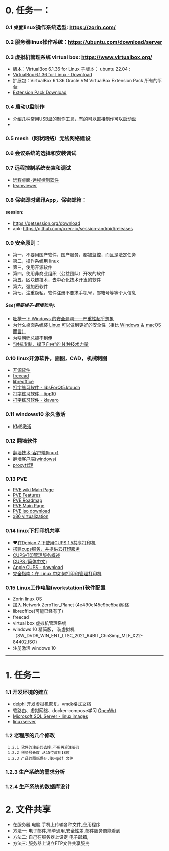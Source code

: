 # 0. 任务一：
### 0.1 桌面linux操作系统选型: https://zorin.com/ 
### 0.2 服务器linux操作系统：https://ubuntu.com/download/server
### 0.3 虚拟机管理系统 virtual box: https://www.virtualbox.org/
 - 版本：VirtualBox 6.1.36 for Linux 子版本： ubuntu 22.04 :  
 - [VirtualBox 6.1.36 for Linux - Download](https://download.virtualbox.org/virtualbox/6.1.36/virtualbox-6.1_6.1.36-152435~Ubuntu~jammy_amd64.deb)
 - 扩展包：VirtualBox 6.1.36 Oracle VM VirtualBox Extension Pack 所有的平台:
 -  [Extension Pack Download](https://download.virtualbox.org/virtualbox/6.1.36/Oracle_VM_VirtualBox_Extension_Pack-6.1.36a-152435.vbox-extpack)
        
### 0.4 启动U盘制作
   - [介绍几种常用USB盘的制作工具，有的可以直接制作可以启动盘](https://github.com/AaG7xNnrgbzeyqc5woPS/linux_help/blob/master/%E2%9D%A4%EF%B8%8FUSB%20Tools/%E2%9D%A4%EF%B8%8FREADME.md)
   - 
### 0.5 mesh（网状网络）无线网络建设
### 0.6 会议系统的选择和安装调试
### 0.7 远程控制系统安装和调试
  - [远程桌面-远程控制软件](https://github.com/AaG7xNnrgbzeyqc5woPS/ydh/blob/main/%E8%BF%9C%E7%A8%8B%E6%A1%8C%E9%9D%A2-%E8%BF%9C%E7%A8%8B%E6%8E%A7%E5%88%B6.md)
  - [teamviewer](https://www.teamviewer.com/en-us/)
     
     
### 0.8 保密即时通讯App，保密邮箱：
#### session:
  - https://getsession.org/download
  - apk: https://github.com/oxen-io/session-android/releases
     
### 0.9 安全原则：
- 第一，不要用国产软件，国产服务，都被监控，而且是法定任务
- 第二，操作系统用 linux
- 第三，使用开源软件
- 第四，使用非商业组织（公益团队）开发的软件
- 第五，区块链技术，去中心化技术开发的软件
- 第六，强加密软件
- 第七，注重隐私，软件注册不要求手机号，邮箱号等等个人信息

##### See(需要梯子-翻墙软件):
 - [吐槽一下 Windows 的安全漏洞——严重性超乎想象](https://program-think.blogspot.com/2017/04/Security-Vulnerabilities-in-Windows.html)
 - [为什么桌面系统装 Linux 可以做到更好的安全性（相比 Windows ＆ macOS 而言）](https://program-think.blogspot.com/2017/03/Why-Linux-Is-More-Secure-Than-Windows-and-macOS.html)
 - [为啥朝廷总抓不到俺](https://program-think.blogspot.com/2019/01/Security-Guide-for-Political-Activists.html)
 - [“对抗专制、捍卫自由”的 N 种技术力量](https://program-think.blogspot.com/2015/08/Technology-and-Freedom.html)
        
  
### 0.10 linux开源软件，画图，CAD，机械制图
- [开源软件](https://github.com/AaG7xNnrgbzeyqc5woPS/ydh/blob/main/%E5%BC%80%E6%BA%90%E8%BD%AF%E4%BB%B6.md)
- [freecad](https://github.com/AaG7xNnrgbzeyqc5woPS/ydh/blob/main/freecad.md)
- [libreoffice](https://github.com/AaG7xNnrgbzeyqc5woPS/ydh/blob/main/libreoffice.md)
- [打字练习软件 - libsForQt5.ktouch](https://www.linuxmi.com/linux-apps-10.html) 
- [打字练习软件 - tipp10](https://www.linuxlinks.com/TypingTutors/)
- [打字练习软件 - klavaro](https://www.linuxlinks.com/TypingTutors/)
    
### 0.11 windows10 永久激活
- [KMS激活](https://github.com/AaG7xNnrgbzeyqc5woPS/linux_help/blob/master/win10/KMS%E6%BF%80%E6%B4%BB.md)
 
### 0.12  翻墙软件
 - [翻墙技术-客户端(linux)](https://github.com/AaG7xNnrgbzeyqc5woPS/ydh/blob/main/%E2%9D%A4%EF%B8%8F%E7%BF%BB%E5%A2%99%E6%8A%80%E6%9C%AF-%E5%AE%A2%E6%88%B7%E7%AB%AF(linux).md)
 - [翻墙客户端(windows)](https://github.com/AaG7xNnrgbzeyqc5woPS/ydh/blob/main/%E2%9D%A4%EF%B8%8F%E7%BF%BB%E5%A2%99%E5%AE%A2%E6%88%B7%E7%AB%AF(windows).md)
 - [proxy代理](https://github.com/AaG7xNnrgbzeyqc5woPS/linux_help/blob/master/proxy%E4%BB%A3%E7%90%86/readme.md)

### 0.13 PVE
 - [PVE wiki Main Page](https://pve.proxmox.com/wiki/Main_Page)
 - [PVE Features](https://www.proxmox.com/en/proxmox-ve/features)
 - [PVE Roadmap ](https://pve.proxmox.com/wiki/Roadmap)
 - [PVE Main Page](https://www.proxmox.com/en/proxmox-ve)
 - [PVE iso download](https://www.proxmox.com/en/downloads/category/iso-images-pve)
 - [x86 virtualization](https://en.wikipedia.org/wiki/X86_virtualization)


### 0.14 linux下打印机共享
 - ❤️[在Debian 7 下使用CUPS 1.5共享打印机](https://www.linuxfly.org/post/684/) 
 - [搭建cups服务，并提供云打印服务](https://www.gordon2000.com/2021/01/cups.html)
 - [ CUPS打印管理服务概述](https://sites.google.com/site/linuxxuexi/rhel-xi-tong-guan-li/di11zhang-shi-yongcups-guan-lilinux-da-yin-ji)
 - [CUPS (简体中文)](https://wiki.archlinux.org/title/CUPS_(%E7%AE%80%E4%BD%93%E4%B8%AD%E6%96%87))
 - [Apple CUPS - download](https://www.cups.org/)
 - [完全指南：在 Linux 中如何打印和管理打印机 ](https://linux.cn/article-9538-1.html)

### 0.15 Linux工作电脑(workstation)软件配置
  - Zorin linux OS
  - 加入 Network ZeroTier_Planet (4e490cf45e9be5ba)网络
  - libreoffice(可能已经有了)
  - freecad
  - virtual box 虚拟机管理系统
  - windows 10 精简版， 装虚拟机 （SW_DVD9_WIN_ENT_LTSC_2021_64BIT_ChnSimp_MLF_X22-84402.ISO）
  - 注册激活 windows 10





-----
        
# 1. 任务二
### 1.1 开发环境的建立 
  - delphi 开发虚拟机恢复。vmdk格式文档
  - 软路由、虚拟网络、docker-compose学习 [OpenWrt](https://github.com/AaG7xNnrgbzeyqc5woPS/OpenWrt)
  - [Microsoft SQL Server - linux images](https://hub.docker.com/_/microsoft-mssql-server)
  - [linuxserver](https://www.linuxserver.io/)
     
     
### 1.2 老程序的几个修改
     1.2.1 软件的注册码去掉,不用再算注册码
     1.2.2 税务号长度 从15位改到18位
     1.2.3 产品的图纸保存,使用pdf 文件
     
### 1.2.3 生产系统的需求分析
### 1.2.4 生产系统的数据库设计
 
# 2. 文件共享
 -  在服务器,电脑,手机上传输各种文件,应用程序
 -  方法一: 电子邮件,简单通用,安全性差,邮件服务商能看到
 -  方法二: 自己在服务器上设定 电子邮箱,
 -  方法三: 服务器上设立FTP文件共享服务
     
        
        







